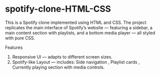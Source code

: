 # spotify-clone-HTML-CSS
This is a Spotify clone implemented using HTML and CSS.
The project replicates the main interface of Spotify’s website — featuring a sidebar, a main content section with playlists, and a bottom media player — all styled with pure CSS.

Features
1. Responsive UI — adapts to different screen sizes.
2. Spotify-like Layout — includes:
      Side navigation ,
      Playlist cards ,
      Currently playing section with media controls.

